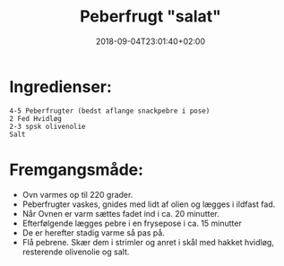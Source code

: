 ﻿---
title: "Peberfrugt \"salat\""
date: 2018-09-04T23:01:40+02:00
draft: true
---
# Ingredienser:

	4-5 Peberfrugter (bedst aflange snackpebre i pose)
	2 Fed Hvidløg
	2-3 spsk olivenolie
	Salt


# Fremgangsmåde:

* Ovn varmes op til 220 grader. 
* Peberfrugter vaskes, gnides med lidt af olien og lægges i ildfast fad.
* Når Ovnen er varm sættes fadet ind i ca. 20 minutter.
* Efterfølgende lægges pebre i en frysepose i ca. 15 minutter
* De er herefter stadig varme så pas på. 
* Flå pebrene. Skær dem i strimler og anret i skål med hakket hvidløg, resterende olivenolie og salt.
